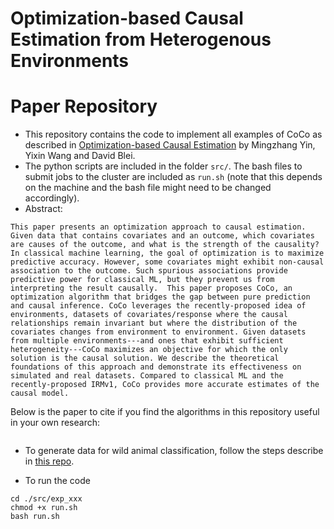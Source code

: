 # Optimization-based Causal Estimation from Heterogenous Environments

# Paper Repository
* This repository contains the code to implement all examples of CoCo as described in [Optimization-based Causal Estimation]() by Mingzhang Yin, Yixin Wang and David Blei.
* The python scripts are included in the folder `src/`. The bash files to submit jobs to the cluster are included as `run.sh` (note that this depends on the machine and the bash file might need to be changed accordingly).
* Abstract:

```
This paper presents an optimization approach to causal estimation. Given data that contains covariates and an outcome, which covariates are causes of the outcome, and what is the strength of the causality? In classical machine learning, the goal of optimization is to maximize predictive accuracy. However, some covariates might exhibit non-causal association to the outcome. Such spurious associations provide predictive power for classical ML, but they prevent us from interpreting the result causally.  This paper proposes CoCo, an optimization algorithm that bridges the gap between pure prediction and causal inference. CoCo leverages the recently-proposed idea of environments, datasets of covariates/response where the causal relationships remain invariant but where the distribution of the covariates changes from environment to environment. Given datasets from multiple environments---and ones that exhibit sufficient heterogeneity---CoCo maximizes an objective for which the only solution is the causal solution. We describe the theoretical foundations of this approach and demonstrate its effectiveness on simulated and real datasets. Compared to classical ML and the recently-proposed IRMv1, CoCo provides more accurate estimates of the causal model.
```

Below is the paper to cite if you find the algorithms in this repository useful in your own research:
```
```

* To generate data for wild animal classification, follow the steps describe in [this repo](https://github.com/fastforwardlabs/causality-for-ml). 

* To run the code
```
cd ./src/exp_xxx
chmod +x run.sh
bash run.sh
```
